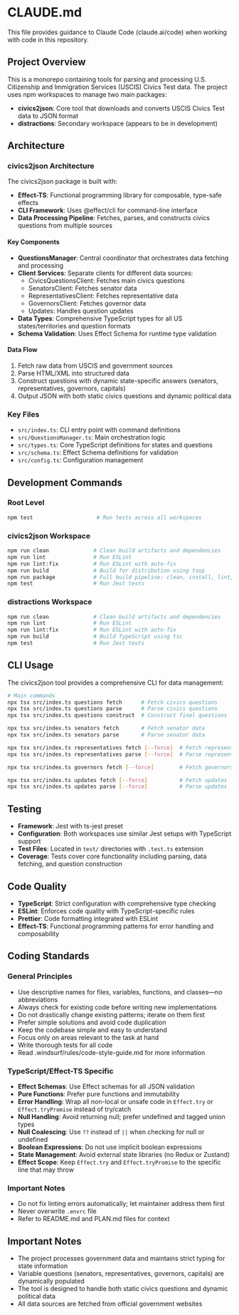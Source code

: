 # CLAUDE.md

This file provides guidance to Claude Code (claude.ai/code) when working with code in this repository.

## Project Overview

This is a monorepo containing tools for parsing and processing U.S. Citizenship and Immigration Services (USCIS) Civics Test data. The project uses npm workspaces to manage two main packages:

- **civics2json**: Core tool that downloads and converts USCIS Civics Test data to JSON format
- **distractions**: Secondary workspace (appears to be in development)

## Architecture

### civics2json Architecture

The civics2json package is built with:

- **Effect-TS**: Functional programming library for composable, type-safe effects
- **CLI Framework**: Uses @effect/cli for command-line interface
- **Data Processing Pipeline**: Fetches, parses, and constructs civics questions from multiple sources

#### Key Components

- **QuestionsManager**: Central coordinator that orchestrates data fetching and processing
- **Client Services**: Separate clients for different data sources:
  - CivicsQuestionsClient: Fetches main civics questions
  - SenatorsClient: Fetches senator data
  - RepresentativesClient: Fetches representative data
  - GovernorsClient: Fetches governor data
  - Updates: Handles question updates
- **Data Types**: Comprehensive TypeScript types for all US states/territories and question formats
- **Schema Validation**: Uses Effect Schema for runtime type validation

#### Data Flow

1. Fetch raw data from USCIS and government sources
2. Parse HTML/XML into structured data
3. Construct questions with dynamic state-specific answers (senators, representatives, governors, capitals)
4. Output JSON with both static civics questions and dynamic political data

### Key Files

- `src/index.ts`: CLI entry point with command definitions
- `src/QuestionsManager.ts`: Main orchestration logic
- `src/types.ts`: Core TypeScript definitions for states and questions
- `src/schema.ts`: Effect Schema definitions for validation
- `src/config.ts`: Configuration management

## Development Commands

### Root Level

```bash
npm test                    # Run tests across all workspaces
```

### civics2json Workspace

```bash
npm run clean              # Clean build artifacts and dependencies
npm run lint               # Run ESLint
npm run lint:fix           # Run ESLint with auto-fix
npm run build              # Build for distribution using tsup
npm run package            # Full build pipeline: clean, install, lint, construct, build
npm test                   # Run Jest tests
```

### distractions Workspace

```bash
npm run clean              # Clean build artifacts and dependencies
npm run lint               # Run ESLint
npm run lint:fix           # Run ESLint with auto-fix
npm run build              # Build TypeScript using tsc
npm test                   # Run Jest tests
```

## CLI Usage

The civics2json tool provides a comprehensive CLI for data management:

```bash
# Main commands
npx tsx src/index.ts questions fetch      # Fetch civics questions
npx tsx src/index.ts questions parse      # Parse civics questions
npx tsx src/index.ts questions construct  # Construct final questions

npx tsx src/index.ts senators fetch       # Fetch senator data
npx tsx src/index.ts senators parse       # Parse senator data

npx tsx src/index.ts representatives fetch [--force]  # Fetch representatives
npx tsx src/index.ts representatives parse [--force]  # Parse representatives

npx tsx src/index.ts governors fetch [--force]        # Fetch governors

npx tsx src/index.ts updates fetch [--force]          # Fetch updates
npx tsx src/index.ts updates parse [--force]          # Parse updates
```

## Testing

- **Framework**: Jest with ts-jest preset
- **Configuration**: Both workspaces use similar Jest setups with TypeScript support
- **Test Files**: Located in `test/` directories with `.test.ts` extension
- **Coverage**: Tests cover core functionality including parsing, data fetching, and question construction

## Code Quality

- **TypeScript**: Strict configuration with comprehensive type checking
- **ESLint**: Enforces code quality with TypeScript-specific rules
- **Prettier**: Code formatting integrated with ESLint
- **Effect-TS**: Functional programming patterns for error handling and composability

## Coding Standards

### General Principles

- Use descriptive names for files, variables, functions, and classes—no abbreviations
- Always check for existing code before writing new implementations
- Do not drastically change existing patterns; iterate on them first
- Prefer simple solutions and avoid code duplication
- Keep the codebase simple and easy to understand
- Focus only on areas relevant to the task at hand
- Write thorough tests for all code
- Read .windsurf/rules/code-style-guide.md for more information

### TypeScript/Effect-TS Specific

- **Effect Schemas**: Use Effect schemas for all JSON validation
- **Pure Functions**: Prefer pure functions and immutability
- **Error Handling**: Wrap all non-local or unsafe code in `Effect.try` or `Effect.tryPromise` instead of try/catch
- **Null Handling**: Avoid returning null; prefer undefined and tagged union types
- **Null Coalescing**: Use `??` instead of `||` when checking for null or undefined
- **Boolean Expressions**: Do not use implicit boolean expressions
- **State Management**: Avoid external state libraries (no Redux or Zustand)
- **Effect Scope**: Keep `Effect.try` and `Effect.tryPromise` to the specific line that may throw

### Important Notes

- Do not fix linting errors automatically; let maintainer address them first
- Never overwrite `.envrc` file
- Refer to README.md and PLAN.md files for context

## Important Notes

- The project processes government data and maintains strict typing for state information
- Variable questions (senators, representatives, governors, capitals) are dynamically populated
- The tool is designed to handle both static civics questions and dynamic political data
- All data sources are fetched from official government websites
